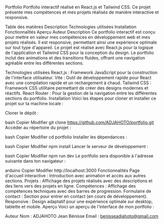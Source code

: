 Portfolio
Portfolio interactif réalisé en React.js et Tailwind CSS. Ce projet présente mes compétences et mes projets réalisés de manière interactive et responsive.

Table des matières
Description
Technologies utilisées
Installation
Fonctionnalités
Aperçu
Auteur
Description
Ce portfolio interactif est conçu pour mettre en valeur mes compétences en développement web et mes projets réalisés. Il est responsive, permettant ainsi une expérience optimale sur tout type d'appareil. Le projet est réalisé avec React.js pour la logique de l'application et Tailwind CSS pour la conception du design. Le portfolio inclut des animations et des transitions fluides, offrant une navigation agréable entre les différentes sections.

Technologies utilisées
React.js : Framework JavaScript pour la construction de l'interface utilisateur.
Vite : Outil de développement rapide pour React avec une compilation rapide et un rechargement à chaud.
Tailwind CSS : Framework CSS utilitaire permettant de créer des designs modernes et réactifs.
React Router : Pour la gestion de la navigation entre les différentes sections du portfolio.
Installation
Voici les étapes pour cloner et installer ce projet sur ta machine locale :

Cloner le dépôt :

bash
Copier
Modifier
git clone https://github.com/ADJAHOTO/portfolio.git
Accéder au répertoire du projet :

bash
Copier
Modifier
cd portfolio
Installer les dépendances :

bash
Copier
Modifier
npm install
Lancer le serveur de développement :

bash
Copier
Modifier
npm run dev
Le portfolio sera disponible à l'adresse suivante dans ton navigateur :

arduino
Copier
Modifier
http://localhost:3000
Fonctionnalités
Page d'accueil interactive : Introduction avec animation et accès aux autres sections.
Projets : Affichage des projets réalisés avec des descriptions et des liens vers des projets en ligne.
Compétences : Affichage des compétences techniques avec des barres de progression.
Formulaire de contact : Section pour entrer en contact (en cours de développement).
Responsive : Design adaptatif pour une expérience optimale sur desktop, tablette et mobile.
Aperçu
Voici un aperçu de l'interface de mon portfolio :


Auteur
Nom : ADJAHOTO Jean Bénisse
Email : benisseadjahoto@gmail.com
